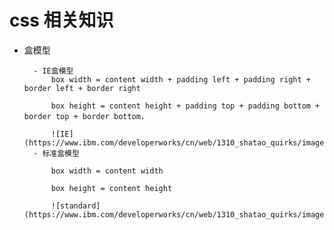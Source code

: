 # css 相关知识


* 盒模型
    
        - IE盒模型
            box width = content width + padding left + padding right + border left + border right
        
            box height = content height + padding top + padding bottom + border top + border bottom，   

            ![IE](https://www.ibm.com/developerworks/cn/web/1310_shatao_quirks/image005.jpg)
        - 标准盒模型

            box width = content width

            box height = content height

            ![standard](https://www.ibm.com/developerworks/cn/web/1310_shatao_quirks/image007.jpg)

